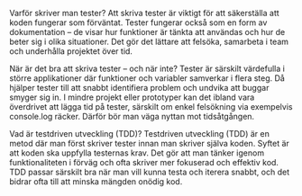 Varför skriver man tester?
Att skriva tester är viktigt för att säkerställa att koden fungerar som förväntat. Tester fungerar också som en form av dokumentation – de visar hur funktioner är tänkta att användas och hur de beter sig i olika situationer. Det gör det lättare att felsöka, samarbeta i team och underhålla projektet över tid.

När är det bra att skriva tester – och när inte?
Tester är särskilt värdefulla i större applikationer där funktioner och variabler samverkar i flera steg. Då hjälper tester till att snabbt identifiera problem och undvika att buggar smyger sig in. I mindre projekt eller prototyper kan det ibland vara överdrivet att lägga tid på tester, särskilt om enkel felsökning via exempelvis console.log räcker. Därför bör man väga nyttan mot tidsåtgången.

Vad är testdriven utveckling (TDD)?
Testdriven utveckling (TDD) är en metod där man först skriver tester innan man skriver själva koden. Syftet är att koden ska uppfylla testernas krav. Det gör att man tänker igenom funktionaliteten i förväg och ofta skriver mer fokuserad och effektiv kod. TDD passar särskilt bra när man vill kunna testa och iterera snabbt, och det bidrar ofta till att minska mängden onödig kod.

